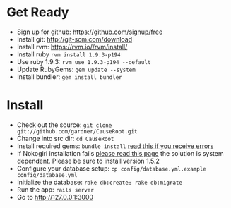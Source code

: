 Get Ready
======
* Sign up for github: https://github.com/signup/free
* Install git: http://git-scm.com/download
* Install rvm: https://rvm.io//rvm/install/
* Install ruby `rvm install 1.9.3-p194`
* Use ruby 1.9.3: `rvm use 1.9.3-p194 --default`
* Update RubyGems: `gem update --system` 
* Install bundler: `gem install bundler`

Install
======
* Check out the source: `git clone git://github.com/gardner/CauseRoot.git`
* Change into src dir: `cd CauseRoot`
* Install required gems: `bundle install` [read this if you receive errors](http://stackoverflow.com/questions/9345622/error-running-bundle-install-using-ruby-1-9-3 "Troubleshoot")
* If Nokogiri installation fails [please read this page](http://nokogiri.org/tutorials/installing_nokogiri.html) the solution is system dependent. Please be sure to install version 1.5.2
* Configure your database setup: `cp config/database.yml.example config/database.yml`
* Initialize the database: `rake db:create; rake db:migrate`
* Run the app: `rails server`
* Go to http://127.0.0.1:3000
